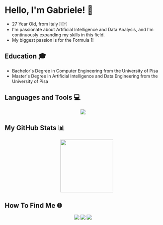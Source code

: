 # Hello, I'm Gabriele! 👋
- 27 Year Old, from Italy 🇮🇹
- I'm passionate about Artificial Intelligence and Data Analysis, and I'm continuously expanding my skills in this field.
- My biggest passion is for the Formula 1!

## Education 🎓
- Bachelor's Degree in Computer Engineering from the University of Pisa
- Master's Degree in Artificial Intelligence and Data Engineering  from the University of Pisa

## Languages and Tools 💻
<p align="center">
  <a href="https://skillicons.dev">
    <img src="https://skillicons.dev/icons?i=c,cpp,java,kotlin,py,pytorch,sklearn,matlab,php,js,html,css,tailwind,redis,mongodb,mysql,linux,idea,docker,vscode,latex,git" />
  </a>
</p>


## My GitHub Stats 📊
<div>
<ul align="center", href="https://github.com/anuraghazra/github-readme-stats">
    <img height=170, src="https://github-readme-stats.vercel.app/api/top-langs/?username=gabrielemarino-gm&layout=compact&theme=dark&size_weight=0.5&count_weight=0.5">
</ul>
</div>

## How To Find Me 🌐
<p align="center">
  <a style="text-decoration: none;" href="https://www.instagram.com/gabrielemarino.exe/">
    <img src="https://skillicons.dev/icons?i=instagram"/>
  </a>
  <a style="text-decoration: none;" href="https://twitter.com/1gabry98/">
    <img src="https://skillicons.dev/icons?i=twitter"/>
  </a>
  <a style="text-decoration: none;"href="https://www.linkedin.com/in/ing-gabrielemarino98/">
    <img src="https://skillicons.dev/icons?i=linkedin"/>
  </a>
</p>

<!---
gabrielemarino-gm/gabrielemarino-gm is a ✨ special ✨ repository because its `README.md` (this file) appears on your GitHub profile.
You can click the Preview link to take a look at your changes.
--->

